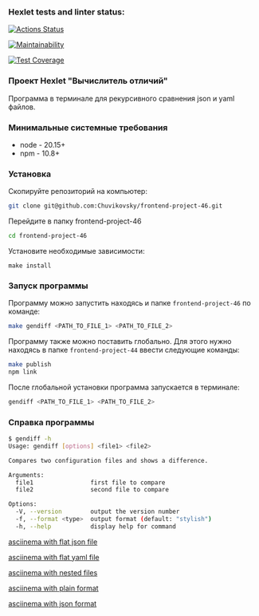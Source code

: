 ### Hexlet tests and linter status:
[![Actions Status](https://github.com/Chuvikovsky/frontend-project-46/actions/workflows/hexlet-check.yml/badge.svg)](https://github.com/Chuvikovsky/frontend-project-46/actions)

[![Maintainability](https://api.codeclimate.com/v1/badges/ac5bc88633fd5caebedd/maintainability)](https://codeclimate.com/github/Chuvikovsky/frontend-project-46/maintainability)

[![Test Coverage](https://api.codeclimate.com/v1/badges/ac5bc88633fd5caebedd/test_coverage)](https://codeclimate.com/github/Chuvikovsky/frontend-project-46/test_coverage)

### Проект Hexlet "Вычислитель отличий"

Программа в терминале для рекурсивного сравнения json и yaml файлов.

### Минимальные системные требования
- node - 20.15+
- npm - 10.8+

### Установка
Скопируйте репозиторий на компьютер:
```bash
git clone git@github.com:Chuvikovsky/frontend-project-46.git
```

Перейдите в папку frontend-project-46
```bash
cd frontend-project-46
```

Установите необходимые зависимости:
```
make install
```

### Запуск программы
Программу можно запустить находясь и папке `frontend-project-46` по команде:
```bash
make gendiff <PATH_TO_FILE_1> <PATH_TO_FILE_2>
```
Программу также можно поставить глобально. Для этого нужно находясь в папке `frontend-project-44` ввести следующие команды:
```bash
make publish
npm link
```
После глобальной установки программа запускается в терминале:
```bash
gendiff <PATH_TO_FILE_1> <PATH_TO_FILE_2>
```

### Справка программы
```bash
$ gendiff -h
Usage: gendiff [options] <file1> <file2>

Compares two configuration files and shows a difference.

Arguments:
  file1                first file to compare
  file2                second file to compare

Options:
  -V, --version        output the version number
  -f, --format <type>  output format (default: "stylish")
  -h, --help           display help for command

```


[asciinema with flat json file](https://asciinema.org/a/N4hVylGldcCTFWzpTz4PwQaTg)

[asciinema with flat yaml file](https://asciinema.org/a/2qFqMQeVcFDSLUUcd4XUc5J2F)

[asciinema with nested files](https://asciinema.org/a/7oyT9lyhfe2YXqcupEE0ngGCP)

[asciinema with plain format](https://asciinema.org/a/YUEUfArvDkv3c2f3FnGJ8eJVl)

[asciinema with json format](https://asciinema.org/a/kcEbzSyhEZQxZGSTMBxltPM73)
